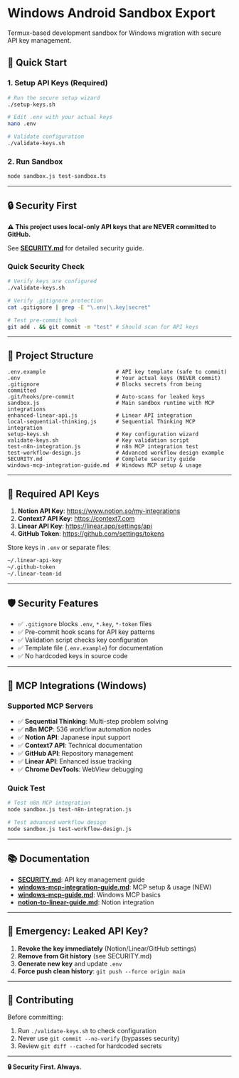 # Windows Android Sandbox Export

Termux-based development sandbox for Windows migration with secure API key management.

## 🚀 Quick Start

### 1. Setup API Keys (Required)
```bash
# Run the secure setup wizard
./setup-keys.sh

# Edit .env with your actual keys
nano .env

# Validate configuration
./validate-keys.sh
```

### 2. Run Sandbox
```bash
node sandbox.js test-sandbox.ts
```

---

## 🔒 Security First

**⚠️ This project uses local-only API keys that are NEVER committed to GitHub.**

See **[SECURITY.md](SECURITY.md)** for detailed security guide.

### Quick Security Check
```bash
# Verify keys are configured
./validate-keys.sh

# Verify .gitignore protection
cat .gitignore | grep -E "\.env|\.key|secret"

# Test pre-commit hook
git add . && git commit -m "test" # Should scan for API keys
```

---

## 📁 Project Structure

```
.env.example                      # API key template (safe to commit)
.env                              # Your actual keys (NEVER commit)
.gitignore                        # Blocks secrets from being committed
.git/hooks/pre-commit             # Auto-scans for leaked keys
sandbox.js                        # Main sandbox runtime with MCP integrations
enhanced-linear-api.js            # Linear API integration
local-sequential-thinking.js      # Sequential Thinking MCP integration
setup-keys.sh                     # Key configuration wizard
validate-keys.sh                  # Key validation script
test-n8n-integration.js           # n8n MCP integration test
test-workflow-design.js           # Advanced workflow design example
SECURITY.md                       # Complete security guide
windows-mcp-integration-guide.md  # Windows MCP setup & usage
```

---

## 🔑 Required API Keys

1. **Notion API Key**: https://www.notion.so/my-integrations
2. **Context7 API Key**: https://context7.com
3. **Linear API Key**: https://linear.app/settings/api
4. **GitHub Token**: https://github.com/settings/tokens

Store keys in `.env` or separate files:
```bash
~/.linear-api-key
~/.github-token
~/.linear-team-id
```

---

## 🛡️ Security Features

- ✅ `.gitignore` blocks `.env`, `*.key`, `*-token` files
- ✅ Pre-commit hook scans for API key patterns
- ✅ Validation script checks key configuration
- ✅ Template file (`.env.example`) for documentation
- ✅ No hardcoded keys in source code

---

## 🤖 MCP Integrations (Windows)

### Supported MCP Servers
- ✅ **Sequential Thinking**: Multi-step problem solving
- ✅ **n8n MCP**: 536 workflow automation nodes
- ✅ **Notion API**: Japanese input support
- ✅ **Context7 API**: Technical documentation
- ✅ **GitHub API**: Repository management
- ✅ **Linear API**: Enhanced issue tracking
- ✅ **Chrome DevTools**: WebView debugging

### Quick Test
```bash
# Test n8n MCP integration
node sandbox.js test-n8n-integration.js

# Test advanced workflow design
node sandbox.js test-workflow-design.js
```

---

## 📚 Documentation

- **[SECURITY.md](SECURITY.md)**: API key management guide
- **[windows-mcp-integration-guide.md](windows-mcp-integration-guide.md)**: MCP setup & usage (NEW)
- **[windows-mcp-guide.md](windows-mcp-guide.md)**: Windows MCP basics
- **[notion-to-linear-guide.md](notion-to-linear-guide.md)**: Notion integration

---

## 🚨 Emergency: Leaked API Key?

1. **Revoke the key immediately** (Notion/Linear/GitHub settings)
2. **Remove from Git history** (see SECURITY.md)
3. **Generate new key** and update `.env`
4. **Force push clean history**: `git push --force origin main`

---

## 🤝 Contributing

Before committing:
1. Run `./validate-keys.sh` to check configuration
2. Never use `git commit --no-verify` (bypasses security)
3. Review `git diff --cached` for hardcoded secrets

---

**🔒 Security First. Always.**
